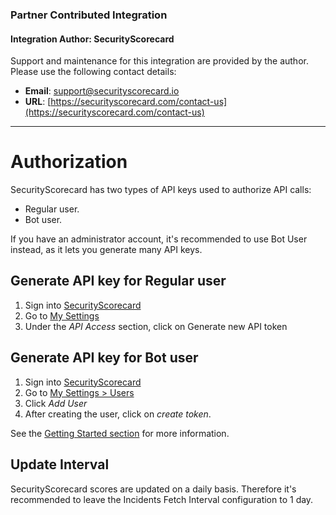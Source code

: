 ### Partner Contributed Integration
#### Integration Author: SecurityScorecard
Support and maintenance for this integration are provided by the author. Please use the following contact details:
- **Email**: [support@securityscorecard.io](mailto:support@securityscorecard.io)
- **URL**: [https://securityscorecard.com/contact-us](https://securityscorecard.com/contact-us)
***
# Authorization

SecurityScorecard has two types of API keys used to authorize API calls:

- Regular user.
- Bot user.

If you have an administrator account, it's recommended to use Bot User instead, as it lets you generate many API keys.

## Generate API key for Regular user

1. Sign into [SecurityScorecard](https://platform.securityscorecard.io/#/start)
2. Go to [My Settings](https://platform.securityscorecard.io/#/my-settings/api)
3. Under the *API Access* section, click on Generate new API token

## Generate API key for Bot user

1. Sign into [SecurityScorecard](https://platform.securityscorecard.io/#/start)
2. Go to [My Settings > Users](https://platform.securityscorecard.io/#/my-settings/users)
3. Click *Add User*
4. After creating the user, click on *create token*.

See the [Getting Started section](https://securityscorecard.readme.io/docs/getting-started) for more information.

## Update Interval

SecurityScorecard scores are updated on a daily basis. Therefore it's recommended to leave the Incidents Fetch Interval configuration to 1 day.
